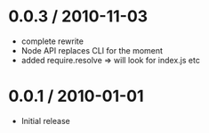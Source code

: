 0.0.3 / 2010-11-03
==================

  * complete rewrite
  * Node API replaces CLI for the moment
  * added require.resolve => will look for index.js etc

0.0.1 / 2010-01-01
==================

  * Initial release
